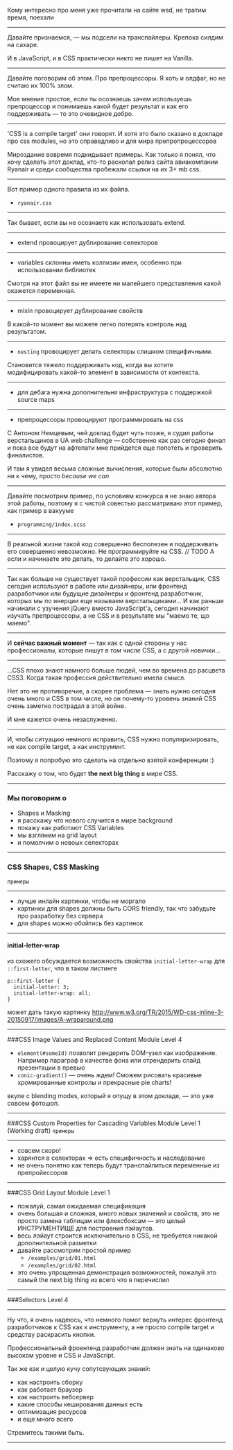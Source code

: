 

Кому интересно про меня уже прочитали на сайте wsd, не тратим время, поехали

---

Давайте признаемся, — мы подсели на транспайлеры.
Крепока силдим на сахаре. 

И в JavaScript, и в CSS практически никто не пишет на Vanilla.

---

Давайте поговорим об этом. 
Про препроцессоры. 
Я хоть и олдфаг, но не считаю их 100% злом.

Мое мнение простое, если ты осознаешь зачем используешь препроцессор и понимаешь какой будет результат и как его поддерживать — то это очевидное добро.

---

'CSS is a compile target' они говорят.
И хотя это было сказано в докладе про css modules, но это справедливо и для мира препропроцессоров 

Мироздание вовремя подкидывает примеры. Как только я понял, что хочу сделать этот доклад, кто-то раскопал релиз сайта авиакомпании Ryanair и среди сообщества пробежали ссылки на их 3+ mb css.

--- 

Вот пример одного правила из их файла.

* `ryanair.css` 

---

Так бывает, если вы не осознаете как использовать extend.

---

* extend провоцирует дублирование селекторов 

--- 

* variables склонны иметь коллизии имен, особенно при использовании библиотек

Смотря на этот файл вы не имеете ни малейшего представления какой окажется переменная.

--- 

* mixin провоцирует дублирование свойств

В какой-то момент вы можете легко потерять контроль над результатом. 

--- 

* ```nesting``` провоцирует делать селекторы слишком специфичными.

Становится тяжело поддерживать код, когда вы хотите модифицировать какой-то элемент в зависимости от контекста.

---

* для дебага нужна дополнительня инфраструктура с поддержкой source maps

--- 

* препроцессоры провоцируют программировать на css

С Антоном Немцевым, чей доклад будет чуть позже, я судил работы верстальщиков в UA web challenge — собственно как раз сегодня финал и пока все будут на афтепати мне прийдется еще попотеть и проверить финалистов.

И там я увидел весьма сложные вычисления, которые были абсолютно ни к чему, просто _because we can_ 

--- 

Давайте посмотрим пример, по условиям конкурса я не знаю автора этой работы, поэтому я с чистой совестью рассматриваю этот пример, как пример в вакууме

* ```programming/index.scss```

---

В реальной жизни такой код совершенно бесполезен и поддерживать его совершенно невозможно.
Не программируйте на CSS. 
// TODO
А если и начинаете это делать, то делайте это хорошо.

---

Так как больше не существует такой профессии как верстальщик, CSS сегодня используют в работе или дизайнеры, или фронтенд разработчики или будущие дизайнеры и фронтенд разработчкик, которых мы по инерции еще называем верстальщиками... 
И как раньше начинали с узучения jQuery вместо JavaScript'а, сегодня начинают изучать препроцессоры, а не CSS и в результате мы "маемо те, що маемо".

---

И **сейчас важный момент** — так как с одной стороны у нас профессионалы, которые пишут _в том числе_ CSS, а с другой новички...

---

...CSS плохо знают намного больше людей, чем во времена до расцвета CSS3. Когда такая профессия действительно имела смысл.

Нет это не противоречие, а скорее проблема — знать нужно сегодня очень много и CSS в том числе, но он почему-то уровень знаний CSS очень заметно пострадал в этой войне. 

И мне кажется очень незаслуженно.

---

И, чтобы ситуацию немного исправить, CSS нужно популяризировать, не как compile target, а как инструмент.

Поэтому я попробую это сделать на отдельно взятой конференции :)

Расскажу о том, что будет **the next big thing** в мире CSS.

---

### Мы поговорим о

* Shapes и Masking
* я расскажу что нового случится в мире background
* покажу как работают CSS Variables
* мы взглянем на grid layout
* и помолчим о новоых селекторах

---

### CSS Shapes, CSS Masking
```примеры```

---

* лучше инлайн картинки, чтобы не моргало
* картинки для shapes должны быть CORS friendly, так что забудьте про разработку без сервера
* для shapes можно обойтись без картинок

---

#### initial-letter-wrap

из схожего обсуждается возможность свойства ```initial-letter-wrap``` для ```::first-letter```, что в таком листинге 

```
p::first-letter {
  initial-letter: 3;
  initial-letter-wrap: all;
}
```

может дать такую картинку
http://www.w3.org/TR/2015/WD-css-inline-3-20150917/images/A-wraparound.png

---

###CSS Image Values and Replaced Content Module Level 4

* ```element(#someId)``` позволит рендерить DOM-узел как изображение. Например параграф в качестве фона или отрендерить слайд презентации в превью
* ```conic-gradient()``` — очень ждем! Сможем рисовать красивые хромированные контролы и прекрасные pie charts!

вкупе с blending modes, который я опущу в этом докладе, — это уже совсем фотошоп.

---

###CSS Custom Properties for Cascading Variables Module Level 1 (Working draft)
```примеры```

---

* совсем скоро!
* харянтся в селекторах => есть специфичность и наследование
* не очень понятно как теперь будут транспайлиться переменные из препройессоров

---

###CSS Grid Layout Module Level 1

* пожалуй, самая ожидаемая спецификация
* очень большая и сложная, много новых значений и свойств, это не просто замена таблицам или флексбоксам — это целый ИНСТРУМЕНТИЩЕ для построения лэйаутов.
* весь лэйаут строится исключительно в CSS, не требуется никакой дополнительной разметки
* давайте рассмотрим простой пример 
  *  ```/examples/grid/01.html```
  *  ```/examples/grid/02.html```
* это очень упрощенная демонстрация возможностей, пожалуй это самый the next big thing из всего что я перечислил 

---

###Selectors Level 4

---

Ну что, я очень надеюсь, что немного помог вернуть интерес фронтенд разработчиков к CSS как к инструменту, а не просто compile target и средству раскрасить кнопки.

Профессиональный фроентенд разработчик должен знать на одинаково высоком уровне и CSS и JavaScript. 

Так же как и целую кучу сопутсвующих знаний: 

* как настроить сборку
* как работает браузер
* как настроить вебсервер
* какие способы кеширования данных есть
* оптимизация ресурсов
* и еще много всего

Стремитесь такими быть.

---

